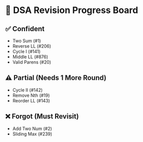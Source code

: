 # 📘 DSA Revision Progress Board

## ✅ Confident
- Two Sum (#1)
- Reverse LL (#206)
- Cycle I (#141)
- Middle LL (#876)
- Valid Parens (#20)

## ⚠️ Partial (Needs 1 More Round)
- Cycle II (#142)
- Remove Nth (#19)
- Reorder LL (#143)

## ❌ Forgot (Must Revisit)
- Add Two Num (#2)
- Sliding Max (#239)
